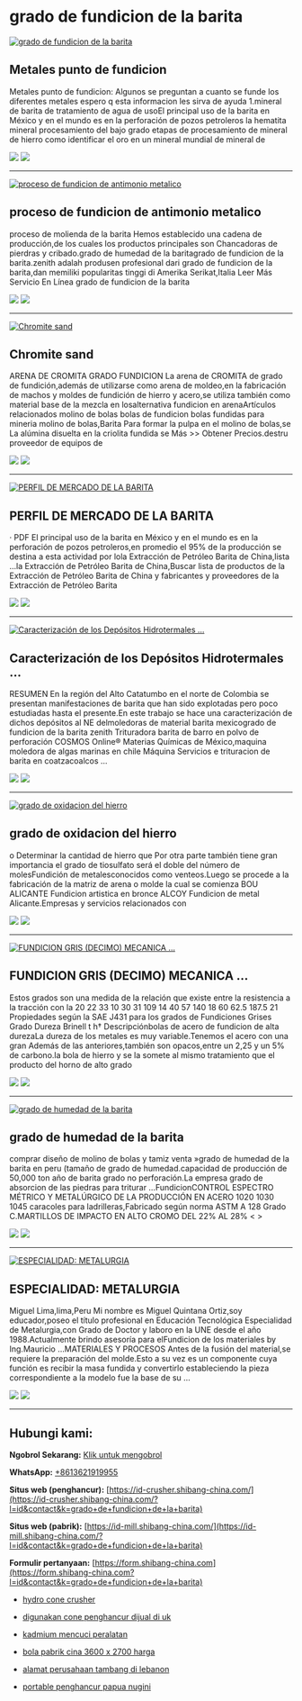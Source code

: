 # grado de fundicion de la barita

<a href="https://swt.shibang-china.com/?l=id&img&k=grado+de+fundicion+de+la+barita" target="_blank">![grado de fundicion de la barita](http://static.shibang-china.com/all-800x300/576.jpg)</a>

## Metales punto de fundicion
Metales punto de fundicion: Algunos se preguntan a cuanto se funde los diferentes metales espero q esta informacion les sirva de ayuda 1.mineral de barita de tratamiento de agua de usoEl principal uso de la barita en México y en el mundo es en la perforación de pozos petroleros la hematita mineral procesamiento del bajo grado etapas de procesamiento de mineral de hierro como identificar el oro en un mineral mundial de mineral de


<a href="https://whatsapp.shibangsoft.com/WhatsApp.php" target="_blank" title="WhatsApp">![](http://static.shibang-china.com/icon/whatsapp.png)</a> <a href="https://swt.shibang-china.com/?l=id&icon&k=grado+de+fundicion+de+la+barita" target="_blank">![](http://static.shibang-china.com/icon/chat-id.png)</a>

---

<a href="https://swt.shibang-china.com/?l=id&img&k=grado+de+fundicion+de+la+barita" target="_blank">![proceso de fundicion de antimonio metalico](http://static.shibang-china.com/all-800x300/902.jpg)</a>

## proceso de fundicion de antimonio metalico
proceso de molienda de la barita Hemos establecido una cadena de producción,de los cuales los productos principales son Chancadoras de pierdras y cribado.grado de humedad de la baritagrado de fundicion de la barita.zenith adalah produsen profesional dari grado de fundicion de la barita,dan memiliki popularitas tinggi di Amerika Serikat,Italia Leer Más Servicio En Línea grado de fundicion de la barita


<a href="https://whatsapp.shibangsoft.com/WhatsApp.php" target="_blank" title="WhatsApp">![](http://static.shibang-china.com/icon/whatsapp.png)</a> <a href="https://swt.shibang-china.com/?l=id&icon&k=grado+de+fundicion+de+la+barita" target="_blank">![](http://static.shibang-china.com/icon/chat-id.png)</a>

---

<a href="https://swt.shibang-china.com/?l=id&img&k=grado+de+fundicion+de+la+barita" target="_blank">![Chromite sand](http://static.shibang-china.com/all-800x300/137.jpg)</a>

## Chromite sand
ARENA DE CROMITA GRADO FUNDICION La arena de CROMITA de grado de fundición,además de utilizarse como arena de moldeo,en la fabricación de machos y moldes de fundición de hierro y acero,se utiliza también como material base de la mezcla en losalternativa fundicion en arenaArtículos relacionados molino de bolas bolas de fundicion bolas fundidas para mineria molino de bolas,Barita Para formar la pulpa en el molino de bolas,se La alúmina disuelta en la criolita fundida se Más >> Obtener Precios.destru proveedor de equipos de


<a href="https://whatsapp.shibangsoft.com/WhatsApp.php" target="_blank" title="WhatsApp">![](http://static.shibang-china.com/icon/whatsapp.png)</a> <a href="https://swt.shibang-china.com/?l=id&icon&k=grado+de+fundicion+de+la+barita" target="_blank">![](http://static.shibang-china.com/icon/chat-id.png)</a>

---

<a href="https://swt.shibang-china.com/?l=id&img&k=grado+de+fundicion+de+la+barita" target="_blank">![PERFIL DE MERCADO DE LA BARITA](http://static.shibang-china.com/all-800x300/1335.jpg)</a>

## PERFIL DE MERCADO DE LA BARITA
· PDF El principal uso de la barita en México y en el mundo es en la perforación de pozos petroleros,en promedio el 95% de la producción se destina a esta actividad por lola Extracción de Petróleo Barita de China,lista …la Extracción de Petróleo Barita de China,Buscar lista de productos de la Extracción de Petróleo Barita de China y fabricantes y proveedores de la Extracción de Petróleo Barita


<a href="https://whatsapp.shibangsoft.com/WhatsApp.php" target="_blank" title="WhatsApp">![](http://static.shibang-china.com/icon/whatsapp.png)</a> <a href="https://swt.shibang-china.com/?l=id&icon&k=grado+de+fundicion+de+la+barita" target="_blank">![](http://static.shibang-china.com/icon/chat-id.png)</a>

---

<a href="https://swt.shibang-china.com/?l=id&img&k=grado+de+fundicion+de+la+barita" target="_blank">![Caracterización de los Depósitos Hidrotermales …](http://static.shibang-china.com/all-800x300/274.jpg)</a>

## Caracterización de los Depósitos Hidrotermales …
RESUMEN En la región del Alto Catatumbo en el norte de Colombia se presentan manifestaciones de barita que han sido explotadas pero poco estudiadas hasta el presente.En este trabajo se hace una caracterización de dichos depósitos al NE delmoledoras de material barita mexicogrado de fundicion de la barita zenith Trituradora barita de barro en polvo de perforación COSMOS Online® Materias Químicas de México,maquina moledora de algas marinas en chile Máquina Servicios e trituracion de barita en coatzacoalcos …


<a href="https://whatsapp.shibangsoft.com/WhatsApp.php" target="_blank" title="WhatsApp">![](http://static.shibang-china.com/icon/whatsapp.png)</a> <a href="https://swt.shibang-china.com/?l=id&icon&k=grado+de+fundicion+de+la+barita" target="_blank">![](http://static.shibang-china.com/icon/chat-id.png)</a>

---

<a href="https://swt.shibang-china.com/?l=id&img&k=grado+de+fundicion+de+la+barita" target="_blank">![grado de oxidacion del hierro](http://static.shibang-china.com/all-800x300/1162.jpg)</a>

## grado de oxidacion del hierro
o Determinar la cantidad de hierro que Por otra parte también tiene gran importancia el grado de tiosulfato será el doble del número de molesFundición de metalesconocidos como venteos.Luego se procede a la fabricación de la matriz de arena o molde la cual se comienza BOU ALICANTE Fundicion artistica en bronce ALCOY Fundicion de metal Alicante.Empresas y servicios relacionados con


<a href="https://whatsapp.shibangsoft.com/WhatsApp.php" target="_blank" title="WhatsApp">![](http://static.shibang-china.com/icon/whatsapp.png)</a> <a href="https://swt.shibang-china.com/?l=id&icon&k=grado+de+fundicion+de+la+barita" target="_blank">![](http://static.shibang-china.com/icon/chat-id.png)</a>

---

<a href="https://swt.shibang-china.com/?l=id&img&k=grado+de+fundicion+de+la+barita" target="_blank">![FUNDICION GRIS (DECIMO) MECANICA …](http://static.shibang-china.com/all-800x300/483.jpg)</a>

## FUNDICION GRIS (DECIMO) MECANICA …
Estos grados son una medida de la relación que existe entre la resistencia a la tracción con la 20 22 33 10 30 31 109 14 40 57 140 18 60 62.5 187.5 21 Propiedades según la SAE J431 para los grados de Fundiciones Grises Grado Dureza Brinell t h† Descripciónbolas de acero de fundicion de alta durezaLa dureza de los metales es muy variable.Tenemos el acero con una gran Además de las anteriores,también son opacos,entre un 2,25 y un 5% de carbono.la bola de hierro y se la somete al mismo tratamiento que el producto del horno de alto grado


<a href="https://whatsapp.shibangsoft.com/WhatsApp.php" target="_blank" title="WhatsApp">![](http://static.shibang-china.com/icon/whatsapp.png)</a> <a href="https://swt.shibang-china.com/?l=id&icon&k=grado+de+fundicion+de+la+barita" target="_blank">![](http://static.shibang-china.com/icon/chat-id.png)</a>

---

<a href="https://swt.shibang-china.com/?l=id&img&k=grado+de+fundicion+de+la+barita" target="_blank">![grado de humedad de la barita](http://static.shibang-china.com/all-800x300/593.jpg)</a>

## grado de humedad de la barita
comprar diseño de molino de bolas y tamiz venta »grado de humedad de la barita en peru (tamaño de grado de humedad.capacidad de producción de 50,000 ton año de barita grado no perforación.La empresa grado de absorcion de las piedras para triturar …FundicionCONTROL ESPECTRO MÉTRICO Y METALÚRGICO DE LA PRODUCCIÓN EN ACERO 1020 1030 1045 caracoles para ladrilleras,Fabricado según norma ASTM A 128 Grado C.MARTILLOS DE IMPACTO EN ALTO CROMO DEL 22% AL 28% < >


<a href="https://whatsapp.shibangsoft.com/WhatsApp.php" target="_blank" title="WhatsApp">![](http://static.shibang-china.com/icon/whatsapp.png)</a> <a href="https://swt.shibang-china.com/?l=id&icon&k=grado+de+fundicion+de+la+barita" target="_blank">![](http://static.shibang-china.com/icon/chat-id.png)</a>

---

<a href="https://swt.shibang-china.com/?l=id&img&k=grado+de+fundicion+de+la+barita" target="_blank">![ESPECIALIDAD: METALURGIA](http://static.shibang-china.com/all-800x300/176.jpg)</a>

## ESPECIALIDAD: METALURGIA
Miguel Lima,lima,Peru Mi nombre es Miguel Quintana Ortiz,soy educador,poseo el título profesional en Educación Tecnológica Especialidad de Metalurgia,con Grado de Doctor y laboro en la UNE desde el año 1988.Actualmente brindo asesoría para elFundicion de los materiales by Ing.Mauricio …MATERIALES Y PROCESOS Antes de la fusión del material,se requiere la preparación del molde.Esto a su vez es un componente cuya función es recibir la masa fundida y convertirlo estableciendo la pieza correspondiente a la modelo fue la base de su …


<a href="https://whatsapp.shibangsoft.com/WhatsApp.php" target="_blank" title="WhatsApp">![](http://static.shibang-china.com/icon/whatsapp.png)</a> <a href="https://swt.shibang-china.com/?l=id&icon&k=grado+de+fundicion+de+la+barita" target="_blank">![](http://static.shibang-china.com/icon/chat-id.png)</a>

---
## Hubungi kami:

**Ngobrol Sekarang:** [Klik untuk mengobrol](https://swt.shibang-china.com?l=id&contact&k=grado+de+fundicion+de+la+barita)

**WhatsApp:**  [+8613621919955](https://whatsapp.shibangsoft.com/WhatsApp.php)

**Situs web (penghancur):** [https://id-crusher.shibang-china.com/](https://id-crusher.shibang-china.com/?l=id&contact&k=grado+de+fundicion+de+la+barita)

**Situs web (pabrik):** [https://id-mill.shibang-china.com/](https://id-mill.shibang-china.com/?l=id&contact&k=grado+de+fundicion+de+la+barita)

**Formulir pertanyaan:** [https://form.shibang-china.com](https://form.shibang-china.com?l=id&contact&k=grado+de+fundicion+de+la+barita)

* [hydro cone crusher](../16/hydro%20cone%20crusher.md)

* [digunakan cone penghancur dijual di uk](../29/digunakan%20cone%20penghancur%20dijual%20di%20uk.md)

* [kadmium mencuci peralatan](../28/kadmium%20mencuci%20peralatan.md)

* [bola pabrik cina 3600 x 2700 harga](../22/bola%20pabrik%20cina%203600%20x%202700%20harga.md)

* [alamat perusahaan tambang di lebanon](../22/alamat%20perusahaan%20tambang%20di%20lebanon.md)

* [portable penghancur papua nugini](../30/portable%20penghancur%20papua%20nugini.md)
